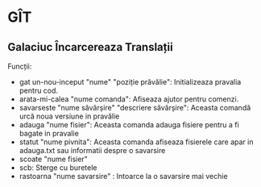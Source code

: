 # GÎT
Galaciuc Încarcereaza Translații
---
Funcții:
* gat un-nou-inceput "nume" <facultativ>"poziție prăvălie": Initializeaza pravalia pentru cod.
* arata-mi-calea <facultativ>"nume comanda": Afiseaza ajutor pentru comenzi. 
* savarseste "nume săvârșire" <facultativ>"descriere săvârșire": Aceasta comandă urcă noua versiune in pravălie
* adauga <nr nelimitat parametri>"nume fisier": Aceasta comanda adauga fisiere pentru a fi bagate in pravalie
* statut <facultativ>"nume pivnita": Aceasta comanda afiseaza fisierele care apar in adauga.txt sau informatii despre o savarsire
* scoate <nr nelimitat parametri>"nume fisier"
* scb: Sterge cu buretele
* rastoarna "nume savarsire" : Intoarce la o savarsire mai vechie